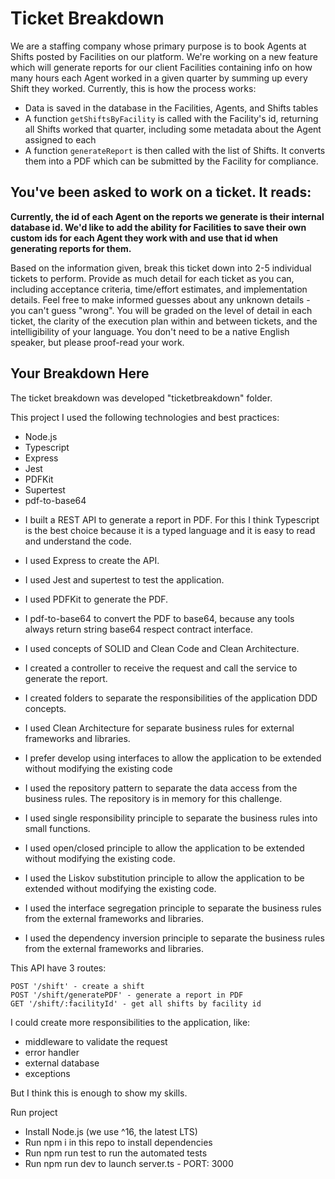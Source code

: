 # Ticket Breakdown
We are a staffing company whose primary purpose is to book Agents at Shifts posted by Facilities on our platform. We're working on a new feature which will generate reports for our client Facilities containing info on how many hours each Agent worked in a given quarter by summing up every Shift they worked. Currently, this is how the process works:

- Data is saved in the database in the Facilities, Agents, and Shifts tables
- A function `getShiftsByFacility` is called with the Facility's id, returning all Shifts worked that quarter, including some metadata about the Agent assigned to each
- A function `generateReport` is then called with the list of Shifts. It converts them into a PDF which can be submitted by the Facility for compliance.

## You've been asked to work on a ticket. It reads:

**Currently, the id of each Agent on the reports we generate is their internal database id. We'd like to add the ability for Facilities to save their own custom ids for each Agent they work with and use that id when generating reports for them.**

Based on the information given, break this ticket down into 2-5 individual tickets to perform. Provide as much detail for each ticket as you can, including acceptance criteria, time/effort estimates, and implementation details. Feel free to make informed guesses about any unknown details - you can't guess "wrong".
You will be graded on the level of detail in each ticket, the clarity of the execution plan within and between tickets, and the intelligibility of your language. You don't need to be a native English speaker, but please proof-read your work.

## Your Breakdown Here
The ticket breakdown was developed "ticketbreakdown" folder.

This project I used the following technologies and best practices:

- Node.js
- Typescript
- Express
- Jest
- PDFKit
- Supertest
- pdf-to-base64

* I built a REST API to generate a report in PDF. For this I think Typescript is the best choice because it is a typed language and it is easy to read and understand the code.
* I used Express to create the API. 
* I used Jest and supertest to test the application. 
* I used PDFKit to generate the PDF.
* I pdf-to-base64 to convert the PDF to base64, because any tools always return string base64 respect contract interface.

* I used concepts of SOLID and Clean Code and Clean Architecture.
* I created a controller to receive the request and call the service to generate the report. 
* I created folders to separate the responsibilities of the application DDD concepts.

* I used Clean Architecture for separate business rules for external frameworks and libraries. 
* I prefer develop using interfaces to allow the application to be extended without modifying the existing code

* I used the repository pattern to separate the data access from the business rules. The repository is in memory for this challenge.
* I used single responsibility principle to separate the business rules into small functions.
* I used open/closed principle to allow the application to be extended without modifying the existing code.
* I used the Liskov substitution principle to allow the application to be extended without modifying the existing code.
* I used the interface segregation principle to separate the business rules from the external frameworks and libraries.
* I used the dependency inversion principle to separate the business rules from the external frameworks and libraries.

This API have 3 routes:

    POST '/shift' - create a shift
    POST '/shift/generatePDF' - generate a report in PDF
    GET '/shift/:facilityId' - get all shifts by facility id

I could create more responsibilities to the application, like:

 - middleware to validate the request
 - error handler
 - external database
 - exceptions

But I think this is enough to show my skills.

Run project

- Install Node.js (we use ^16, the latest LTS)
- Run npm i in this repo to install dependencies
- Run npm run test to run the automated tests
- Run npm run dev to launch server.ts - PORT: 3000


